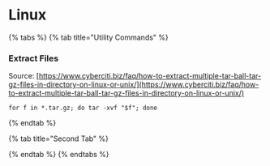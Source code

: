 # Linux

{% tabs %}
{% tab title="Utility Commands" %}
### Extract Files

Source: [https://www.cyberciti.biz/faq/how-to-extract-multiple-tar-ball-tar-gz-files-in-directory-on-linux-or-unix/](https://www.cyberciti.biz/faq/how-to-extract-multiple-tar-ball-tar-gz-files-in-directory-on-linux-or-unix/)

```text
for f in *.tar.gz; do tar -xvf "$f"; done
```
{% endtab %}

{% tab title="Second Tab" %}

{% endtab %}
{% endtabs %}



